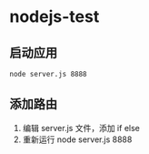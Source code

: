 # nodejs-test


## 启动应用

`node server.js 8888`

## 添加路由

1. 编辑 server.js 文件，添加 if else
2. 重新运行 node server.js 8888

